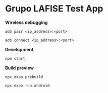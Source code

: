 # Grupo LAFISE Test App

**Wireless debugging**

```
adb pair <ip_address>:<port>
```

```
adb connect <ip_address>:<port>
```

**Development**

```
npm start
```

**Build preview**

```
npx expo prebuild
```

```
npx expo run:android
```
